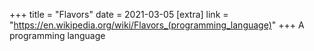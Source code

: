 +++
title = "Flavors"
date = 2021-03-05
[extra]
link = "https://en.wikipedia.org/wiki/Flavors_(programming_language)"
+++
A programming language

